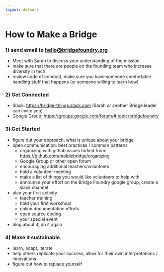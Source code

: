 ```yaml
---
layout: default
---
```

# How to Make a Bridge

### 1) send email to hello@bridgefoundry.org

* Meet with Sarah to discuss your understanding of the mission
* make sure that there are people on the founding team who increase diversity in tech
* review code of conduct, make sure you have someone comfortable handling stuff that happens (or someone willing to learn how)

### 2) Get Connected

* Slack: https://bridge-things.slack.com  (Sarah or another Bridge leader can invite you)
* Google Group:  https://groups.google.com/forum/#!topic/bridgefoundry

### 3) Get Started

* figure out your approach, what is unique about your bridge
* open communication: best practices / common patterns
  * organizing with github issues forked from: https://github.com/mobilebridge/organizing
  * Google Group or other open forum
  * encouraging additional teachers/volunteers
  * hold a volunteer meeting
  * make a list of things you would like volunteers to help with
  * announce your effort on the Bridge Foundry google group, create a slack channel
* plan your first activity
  * teacher training
  * hold your first workshop!
  * online documentation efforts
  * open source coding
  * your special event
* blog about it, do it again

### 4) Make it sustainable

  * learn, adapt, iterate
  * help others replicate your success, allow for their own interpretations / innovations
  * figure out how to replace yourself
